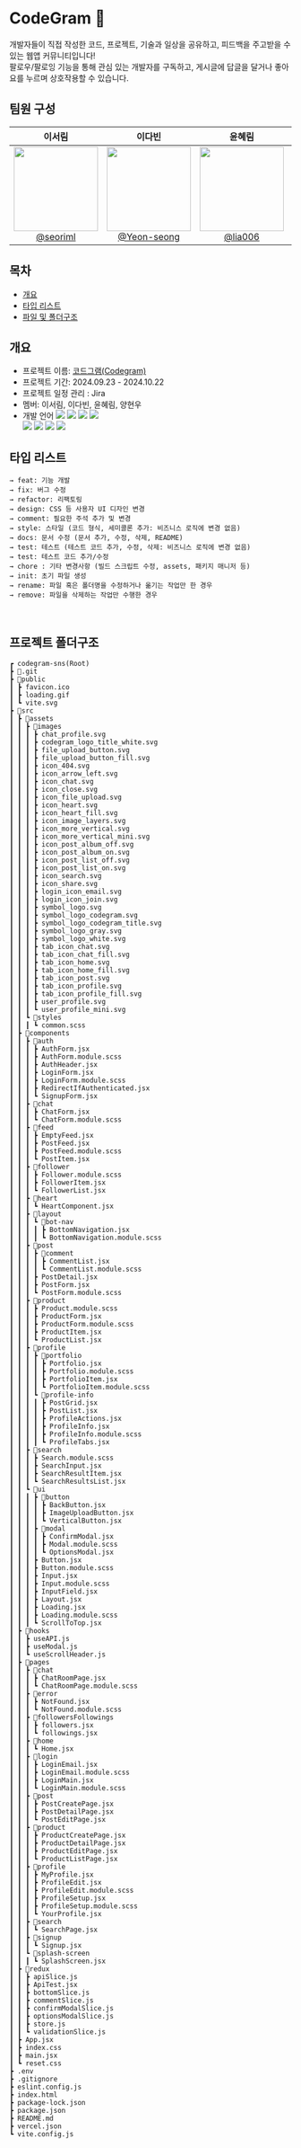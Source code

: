 # CodeGram 💬
개발자들이 직접 작성한 코드, 프로젝트, 기술과 일상을 공유하고, 피드백을 주고받을 수 있는 웹앱 커뮤니티입니다!<br>
팔로우/팔로잉 기능을 통해 관심 있는 개발자를 구독하고, 게시글에 답글을 달거나 좋아요를 누르며 상호작용할 수 있습니다.


## 팀원 구성
| **이서림** | **이다빈** | **윤혜림** | **양현우** |
| :------: |  :------: | :------: | :------: |
| [<img src="https://ifh.cc/g/X8zsd1.png" width=150 height=150> <br/>@seoriml](https://github.com/seoriml) |[<img src="https://ifh.cc/g/nryplm.jpg" width=150 height=150> <br/> @Yeon-seong](https://github.com/Yeon-seong) |[<img src="https://ifh.cc/g/X8zsd1.png" width=150 height=150> <br/> @lia006](https://github.com/lia006) |[<img src="https://ifh.cc/g/X8zsd1.png" width=150 height=150> <br/> @yhwoooo](https://github.com/yhwoooo) |

## 목차
- [개요](#개요)
- [타입 리스트](#타입-리스트)
- [파일 및 폴더구조](#파일-및-폴더구조)

## 개요
- 프로젝트 이름: [코드그램(Codegram)](https://codegram-sns.vercel.app/)
- 프로젝트 기간: 2024.09.23 - 2024.10.22
- 프로젝트 일정 관리 : Jira
- 멤버: 이서림, 이다빈, 윤혜림, 양현우
- 개발 언어
  <!-- HTML5 아이콘 배지 -->
  <img src="https://img.shields.io/badge/HTML5-E34F26?style=for-the-badge&logo=html5&logoColor=white"/>
  <!-- CSS3 아이콘 배지 -->
  <img src="https://img.shields.io/badge/CSS3-1572B6?style=for-the-badge&logo=CSS3&logoColor=white">
  <!-- JavaScript 아이콘 배지 -->
  <img src="https://img.shields.io/badge/JavaScript-F7DF1E?style=for-the-badge&logo=JavaScript&logoColor=white"/>
  <!-- React.js 아이콘 배지 -->
  <img src="https://img.shields.io/badge/React.js-20232A?style=for-the-badge&logo=react&logoColor=61DAFB"/><br>
  <!-- Redux 아이콘 배지 -->
  <img src="https://img.shields.io/badge/Redux-764ABC?style=for-the-badge&logo=Redux&logoColor=white" />
  <!-- Sass 아이콘 배지 -->
  <img src="https://img.shields.io/badge/Sass-CC6699?style=for-the-badge&logo=Sass&logoColor=white" />
  <!-- Node.js 아이콘 배지 -->
  <img src="https://img.shields.io/badge/Node.js-43853D?style=for-the-badge&logo=node.js&logoColor=white"/>
  <!-- Vite 아이콘 배지 -->
  <img src="https://img.shields.io/badge/Vite-646CFF?style=for-the-badge&logo=Vite&logoColor=white" />

<!-- ## 명명 규칙
변수 및 함수 클래스
- 변수: camelCase (예: userName, postCount)
- 함수: camelCase (예: fetchUserData, handleSubmit)
- 클래스 및 ID: camelCase
### 상수
- UPPER_SNAKE_CASE (예: MAX_LENGTH, API_URL) -->


## 타입 리스트
```
→ feat: 기능 개발
→ fix: 버그 수정
→ refactor: 리팩토링
→ design: CSS 등 사용자 UI 디자인 변경
→ comment: 필요한 주석 추가 및 변경
→ style: 스타일 (코드 형식, 세미콜론 추가: 비즈니스 로직에 변경 없음)
→ docs: 문서 수정 (문서 추가, 수정, 삭제, README)
→ test: 테스트 (테스트 코드 추가, 수정, 삭제: 비즈니스 로직에 변경 없음)
→ test: 테스트 코드 추가/수정
→ chore : 기타 변경사항 (빌드 스크립트 수정, assets, 패키지 매니저 등)
→ init: 초기 파일 생성
→ rename: 파일 혹은 폴더명을 수정하거나 옮기는 작업만 한 경우
→ remove: 파일을 삭제하는 작업만 수행한 경우
```

<!-- ## 컴포넌트 구성
UI 컴포넌트
- Button: 여러 유형의 버튼을 위한 공통 컴포넌트
- Modal: 모달 공통 컴포넌트
- Input: 텍스트 입력, 체크박스, 라디오 버튼 공통 컴포넌트
- Loading: 페이지 로딩 시 나타나는 로딩 컴포넌트

### 폼 컴포넌트
- LoginForm: 로그인 입력 필드 및 버튼
- SignupForm: 회원가입 입력 필드 및 버튼
- PostForm: 게시글 작성을 위한 입력 필드 및 버튼


### 페이지별 컴포넌트
각 페이지에 필요한 컴포넌트를 별도의 폴더로 구성하여 관련 기능을 묶음.

### 재사용 가능한 훅
useAPI: API 호출 관리 훅 (fetch와 async/await를 사용하여 API를 관리하는 훅)
useModal: 모달 상태 관리를 위한 훅

## API 호출 규칙
훅을 통해 API 호출의 로직을 중앙에서 관리
로딩 상태 및 오류 처리를 통일
컴포넌트는 훅을 호출하여 필요한 API 데이터를 손쉽게 가져도록 함

## 브랜치 전략
main 브랜치: 배포 가능한 안정 버전이 포함된 브랜치.
develop 브랜치: 기능 개발이 끝나면 이 브랜치에 병합.
기능별 브랜치: 새로운 기능을 추가할 때마다 feature/기능이름 브랜치를 생성해 작업.

## 코드 리뷰 및 병합 프로세스
모든 팀원은 개발 브랜치에서 기능별로 자신이 작업한 부분을 pull request (PR)로 제출
팀원 전원이 해당 PR을 검토하고 문제가 없을 시 승인
승인된 PR은 develop 브랜치에 병합하여 통합 테스트 진행
테스트 완료 후 main 브랜치에 병합하여 실제 배포 -->

<br />

## 프로젝트 폴더구조
```
┏ codegram-sns(Root)
┣ 📂.git
┣ 📂public
┃ ┣ favicon.ico
┃ ┣ loading.gif
┃ ┗ vite.svg
┣ 📂src
┃ ┣ 📂assets
┃ ┃ ┣ 📂images
┃ ┃ ┃ ┣ chat_profile.svg
┃ ┃ ┃ ┣ codegram_logo_title_white.svg
┃ ┃ ┃ ┣ file_upload_button.svg
┃ ┃ ┃ ┣ file_upload_button_fill.svg
┃ ┃ ┃ ┣ icon_404.svg
┃ ┃ ┃ ┣ icon_arrow_left.svg
┃ ┃ ┃ ┣ icon_chat.svg
┃ ┃ ┃ ┣ icon_close.svg
┃ ┃ ┃ ┣ icon_file_upload.svg
┃ ┃ ┃ ┣ icon_heart.svg
┃ ┃ ┃ ┣ icon_heart_fill.svg
┃ ┃ ┃ ┣ icon_image_layers.svg
┃ ┃ ┃ ┣ icon_more_vertical.svg
┃ ┃ ┃ ┣ icon_more_vertical_mini.svg
┃ ┃ ┃ ┣ icon_post_album_off.svg
┃ ┃ ┃ ┣ icon_post_album_on.svg
┃ ┃ ┃ ┣ icon_post_list_off.svg
┃ ┃ ┃ ┣ icon_post_list_on.svg
┃ ┃ ┃ ┣ icon_search.svg
┃ ┃ ┃ ┣ icon_share.svg
┃ ┃ ┃ ┣ login_icon_email.svg
┃ ┃ ┃ ┣ login_icon_join.svg
┃ ┃ ┃ ┣ symbol_logo.svg
┃ ┃ ┃ ┣ symbol_logo_codegram.svg
┃ ┃ ┃ ┣ symbol_logo_codegram_title.svg
┃ ┃ ┃ ┣ symbol_logo_gray.svg
┃ ┃ ┃ ┣ symbol_logo_white.svg
┃ ┃ ┃ ┣ tab_icon_chat.svg
┃ ┃ ┃ ┣ tab_icon_chat_fill.svg
┃ ┃ ┃ ┣ tab_icon_home.svg
┃ ┃ ┃ ┣ tab_icon_home_fill.svg
┃ ┃ ┃ ┣ tab_icon_post.svg
┃ ┃ ┃ ┣ tab_icon_profile.svg
┃ ┃ ┃ ┣ tab_icon_profile_fill.svg
┃ ┃ ┃ ┣ user_profile.svg
┃ ┃ ┃ ┗ user_profile_mini.svg
┃ ┃ ┗ 📂styles
┃ ┃ ┃ ┗ common.scss
┃ ┣ 📂components
┃ ┃ ┣ 📂auth
┃ ┃ ┃ ┣ AuthForm.jsx
┃ ┃ ┃ ┣ AuthForm.module.scss
┃ ┃ ┃ ┣ AuthHeader.jsx
┃ ┃ ┃ ┣ LoginForm.jsx
┃ ┃ ┃ ┣ LoginForm.module.scss
┃ ┃ ┃ ┣ RedirectIfAuthenticated.jsx
┃ ┃ ┃ ┗ SignupForm.jsx
┃ ┃ ┣ 📂chat
┃ ┃ ┃ ┣ ChatForm.jsx
┃ ┃ ┃ ┗ ChatForm.module.scss
┃ ┃ ┣ 📂feed
┃ ┃ ┃ ┣ EmptyFeed.jsx
┃ ┃ ┃ ┣ PostFeed.jsx
┃ ┃ ┃ ┣ PostFeed.module.scss
┃ ┃ ┃ ┗ PostItem.jsx
┃ ┃ ┣ 📂follower
┃ ┃ ┃ ┣ Follower.module.scss
┃ ┃ ┃ ┣ FollowerItem.jsx
┃ ┃ ┃ ┗ FollowerList.jsx
┃ ┃ ┣ 📂heart
┃ ┃ ┃ ┗ HeartComponent.jsx
┃ ┃ ┣ 📂layout
┃ ┃ ┃ ┗ 📂bot-nav
┃ ┃ ┃ ┃ ┣ BottomNavigation.jsx
┃ ┃ ┃ ┃ ┗ BottomNavigation.module.scss
┃ ┃ ┣ 📂post
┃ ┃ ┃ ┣ 📂comment
┃ ┃ ┃ ┃ ┣ CommentList.jsx
┃ ┃ ┃ ┃ ┗ CommentList.module.scss
┃ ┃ ┃ ┣ PostDetail.jsx
┃ ┃ ┃ ┣ PostForm.jsx
┃ ┃ ┃ ┗ PostForm.module.scss
┃ ┃ ┣ 📂product
┃ ┃ ┃ ┣ Product.module.scss
┃ ┃ ┃ ┣ ProductForm.jsx
┃ ┃ ┃ ┣ ProductForm.module.scss
┃ ┃ ┃ ┣ ProductItem.jsx
┃ ┃ ┃ ┗ ProductList.jsx
┃ ┃ ┣ 📂profile
┃ ┃ ┃ ┣ 📂portfolio
┃ ┃ ┃ ┃ ┣ Portfolio.jsx
┃ ┃ ┃ ┃ ┣ Portfolio.module.scss
┃ ┃ ┃ ┃ ┣ PortfolioItem.jsx
┃ ┃ ┃ ┃ ┗ PortfolioItem.module.scss
┃ ┃ ┃ ┗ 📂profile-info
┃ ┃ ┃ ┃ ┣ PostGrid.jsx
┃ ┃ ┃ ┃ ┣ PostList.jsx
┃ ┃ ┃ ┃ ┣ ProfileActions.jsx
┃ ┃ ┃ ┃ ┣ ProfileInfo.jsx
┃ ┃ ┃ ┃ ┣ ProfileInfo.module.scss
┃ ┃ ┃ ┃ ┗ ProfileTabs.jsx
┃ ┃ ┣ 📂search
┃ ┃ ┃ ┣ Search.module.scss
┃ ┃ ┃ ┣ SearchInput.jsx
┃ ┃ ┃ ┣ SearchResultItem.jsx
┃ ┃ ┃ ┗ SearchResultsList.jsx
┃ ┃ ┗ 📂ui
┃ ┃ ┃ ┣ 📂button
┃ ┃ ┃ ┃ ┣ BackButton.jsx
┃ ┃ ┃ ┃ ┣ ImageUploadButton.jsx
┃ ┃ ┃ ┃ ┗ VerticalButton.jsx
┃ ┃ ┃ ┣ 📂modal
┃ ┃ ┃ ┃ ┣ ConfirmModal.jsx
┃ ┃ ┃ ┃ ┣ Modal.module.scss
┃ ┃ ┃ ┃ ┗ OptionsModal.jsx
┃ ┃ ┃ ┣ Button.jsx
┃ ┃ ┃ ┣ Button.module.scss
┃ ┃ ┃ ┣ Input.jsx
┃ ┃ ┃ ┣ Input.module.scss
┃ ┃ ┃ ┣ InputField.jsx
┃ ┃ ┃ ┣ Layout.jsx
┃ ┃ ┃ ┣ Loading.jsx
┃ ┃ ┃ ┣ Loading.module.scss
┃ ┃ ┃ ┗ ScrollToTop.jsx
┃ ┣ 📂hooks
┃ ┃ ┣ useAPI.js
┃ ┃ ┣ useModal.js
┃ ┃ ┗ useScrollHeader.js
┃ ┣ 📂pages
┃ ┃ ┣ 📂chat
┃ ┃ ┃ ┣ ChatRoomPage.jsx
┃ ┃ ┃ ┗ ChatRoomPage.module.scss
┃ ┃ ┣ 📂error
┃ ┃ ┃ ┣ NotFound.jsx
┃ ┃ ┃ ┗ NotFound.module.scss
┃ ┃ ┣ 📂followersFollowings
┃ ┃ ┃ ┣ followers.jsx
┃ ┃ ┃ ┗ followings.jsx
┃ ┃ ┣ 📂home
┃ ┃ ┃ ┗ Home.jsx
┃ ┃ ┣ 📂login
┃ ┃ ┃ ┣ LoginEmail.jsx
┃ ┃ ┃ ┣ LoginEmail.module.scss
┃ ┃ ┃ ┣ LoginMain.jsx
┃ ┃ ┃ ┗ LoginMain.module.scss
┃ ┃ ┣ 📂post
┃ ┃ ┃ ┣ PostCreatePage.jsx
┃ ┃ ┃ ┣ PostDetailPage.jsx
┃ ┃ ┃ ┗ PostEditPage.jsx
┃ ┃ ┣ 📂product
┃ ┃ ┃ ┣ ProductCreatePage.jsx
┃ ┃ ┃ ┣ ProductDetailPage.jsx
┃ ┃ ┃ ┣ ProductEditPage.jsx
┃ ┃ ┃ ┗ ProductListPage.jsx
┃ ┃ ┣ 📂profile
┃ ┃ ┃ ┣ MyProfile.jsx
┃ ┃ ┃ ┣ ProfileEdit.jsx
┃ ┃ ┃ ┣ ProfileEdit.module.scss
┃ ┃ ┃ ┣ ProfileSetup.jsx
┃ ┃ ┃ ┣ ProfileSetup.module.scss
┃ ┃ ┃ ┗ YourProfile.jsx
┃ ┃ ┣ 📂search
┃ ┃ ┃ ┗ SearchPage.jsx
┃ ┃ ┣ 📂signup
┃ ┃ ┃ ┗ Signup.jsx
┃ ┃ ┗ 📂splash-screen
┃ ┃ ┃ ┗ SplashScreen.jsx
┃ ┣ 📂redux
┃ ┃ ┣ apiSlice.js
┃ ┃ ┣ ApiTest.jsx
┃ ┃ ┣ bottomSlice.js
┃ ┃ ┣ commentSlice.js
┃ ┃ ┣ confirmModalSlice.js
┃ ┃ ┣ optionsModalSlice.js
┃ ┃ ┣ store.js
┃ ┃ ┗ validationSlice.js
┃ ┣ App.jsx
┃ ┣ index.css
┃ ┣ main.jsx
┃ ┗ reset.css
┣ .env
┣ .gitignore
┣ eslint.config.js
┣ index.html
┣ package-lock.json
┣ package.json
┣ README.md
┣ vercel.json
┗ vite.config.js
```

<br />